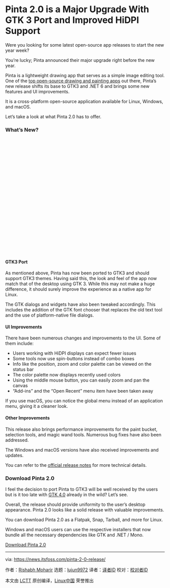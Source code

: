 [#]: subject: "Pinta 2.0 is a Major Upgrade With GTK 3 Port and Improved HiDPI Support"
[#]: via: "https://news.itsfoss.com/pinta-2-0-release/"
[#]: author: "Rishabh Moharir https://news.itsfoss.com/author/rishabh/"
[#]: collector: "lujun9972"
[#]: translator: "wxy"
[#]: reviewer: " "
[#]: publisher: " "
[#]: url: " "

Pinta 2.0 is a Major Upgrade With GTK 3 Port and Improved HiDPI Support
======

Were you looking for some latest open-source app releases to start the new year week?

You’re lucky; Pinta announced their major upgrade right before the new year.

Pinta is a lightweight drawing app that serves as a simple image editing tool. One of the [top open-source drawing and painting apps][1] out there, Pinta’s new release shifts its base to GTK3 and .NET 6 and brings some new features and UI improvements.

It is a cross-platform open-source application available for Linux, Windows, and macOS.

Let’s take a look at what Pinta 2.0 has to offer.

### What’s New?

![Pinta 2.0][2]

#### GTK3 Port

As mentioned above, Pinta has now been ported to GTK3 and should support GTK3 themes. Having said this, the look and feel of the app now match that of the desktop using GTK 3. While this may not make a huge difference, it should surely improve the experience as a native app for Linux.

The GTK dialogs and widgets have also been tweaked accordingly. This includes the addition of the GTK font chooser that replaces the old text tool and the use of platform-native file dialogs.

#### UI Improvements

There have been numerous changes and improvements to the UI. Some of them include:

  * Users working with HiDPI displays can expect fewer issues
  * Some tools now use spin-buttons instead of combo boxes
  * Info like the position, zoom and color palette can be viewed on the status bar
  * The color palette now displays recently used colors
  * Using the middle mouse button, you can easily zoom and pan the canvas
  * “Add-ins” and the “Open Recent” menu item have been taken away



If you use macOS, you can notice the global menu instead of an application menu, giving it a cleaner look.

#### Other Improvements

This release also brings performance improvements for the paint bucket, selection tools, and magic wand tools. Numerous bug fixes have also been addressed.

The Windows and macOS versions have also received improvements and updates.

You can refer to the [official release notes][3] for more technical details.

### Download Pinta 2.0

I feel the decision to port Pinta to GTK3 will be well received by the users but is it too late with [GTK 4.0][4] already in the wild? Let’s see.

Overall, the release should provide uniformity to the user’s desktop appearance. Pinta 2.0 looks like a solid release with valuable improvements.

You can download Pinta 2.0 as a Flatpak, Snap, Tarball, and more for Linux.

Windows and macOS users can use the respective installers that now bundle all the necessary dependencies like GTK and .NET / Mono.

[Download Pinta 2.0][5]

--------------------------------------------------------------------------------

via: https://news.itsfoss.com/pinta-2-0-release/

作者：[Rishabh Moharir][a]
选题：[lujun9972][b]
译者：[译者ID](https://github.com/译者ID)
校对：[校对者ID](https://github.com/校对者ID)

本文由 [LCTT](https://github.com/LCTT/TranslateProject) 原创编译，[Linux中国](https://linux.cn/) 荣誉推出

[a]: https://news.itsfoss.com/author/rishabh/
[b]: https://github.com/lujun9972
[1]: https://itsfoss.com/open-source-paint-apps/
[2]: data:image/svg+xml;base64,PHN2ZyBoZWlnaHQ9IjU2MCIgd2lkdGg9Ijc4MCIgeG1sbnM9Imh0dHA6Ly93d3cudzMub3JnLzIwMDAvc3ZnIiB2ZXJzaW9uPSIxLjEiLz4=
[3]: https://www.pinta-project.com/releases/2-0
[4]: https://news.itsfoss.com/gtk-4-release/
[5]: https://www.pinta-project.com/releases/
